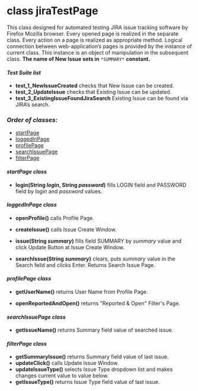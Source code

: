 # class jiraTestPage

This class designed for automated testing JIRA issue tracking software by Firefox Mozilla browser. Every opened page is realized in the separate class. Every action on a page is realized as appropriate method.  Logical connection between web-application’s pages is provided by the instance of current class. This instance is an object of manipulation in the subsequent class. **The name of New Issue sets in** ```*SUMMARY*``` **constant.** 

#### *Test Suite list*
- **test_1_NewIssueCreated** checks that New Issue can be created.
- **test_2_UpdateIssue** checks that Existing Issue can be updated.
- **test_3_ExistingIssueFoundJiraSearch** Existing Issue can be found via JIRA’s search.


### *Order of classes:*
- [startPage](https://github.com/IgorDuganets1/homework/blob/master/Lesson6/src/startPage.java)
- [loggedInPage](https://github.com/IgorDuganets1/homework/blob/master/Lesson6/src/loggedInPage.java)
- [profilePage](https://github.com/IgorDuganets1/homework/blob/master/Lesson6/src/profilePage.java)
- [searchIssuePage](https://github.com/IgorDuganets1/homework/blob/master/Lesson6/src/searchIssuePage.java)
- [filterPage](https://github.com/IgorDuganets1/homework/blob/master/Lesson6/src/filterPage.java)

#### *startPage class*

- **login(String *login*, String *password*)** fills LOGIN field and PASSWORD field by *login* and *password*  values.


#### *loggedInPage class*
- **openProfile()** calls Profile Page.

- **createIssue()** calls Issue Create Window.

- **issue(String *summary*)**  fills field SUMMARY by *summary* value and click Update Button at Issue Create Window. 

- **searchIssue(String *summary*)** clears, puts *summary* value in the Search feild and clicks Enter. Returns Search Issue Page. 


#### *profilePage class*
- **getUserName()**  returns User Name from Profile Page.

- **openReportedAndOpen()** returns "Reported & Open" Filter's Page.

#### *searchIssuePage class*
- **getIssueName()** returns Summary field value of searched issue.

#### *filterPage class*

- **getSummaryIssue()** returns Summary field value of last issue.
- **updateClick()** calls Update Issue Window.
- **updateIssueType()** selects Issue Type dropdown list and makes changes current value to value below. 
- **getIssueType()** returns Issue Type field value of last issue.

